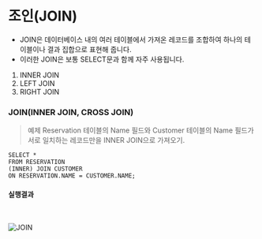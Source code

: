 # 조인(JOIN)
* JOIN은 데이터베이스 내의 여러 테이블에서 가져온 레코드를 조합하여 하나의 테이블이나 결과 집합으로 표현해 줍니다.</br>
* 이러한 JOIN은 보통 SELECT문과 함께 자주 사용됩니다.

1. INNER JOIN
2. LEFT JOIN
3. RIGHT JOIN

### JOIN(INNER JOIN, CROSS JOIN)

> 예제
> Reservation 테이블의 Name 필드와 Customer 테이블의 Name 필드가 서로 일치하는 레코드만을 INNER JOIN으로 가져오기.</br>

```mysql
SELECT *
FROM RESERVATION
(INNER) JOIN CUSTOMER
ON RESERVATION.NAME = CUSTOMER.NAME;
```

#### 실행결과
</br>

![JOIN](https://user-images.githubusercontent.com/43642411/109752440-beb27c80-7c23-11eb-8c80-0aa923fa1b3c.PNG)
